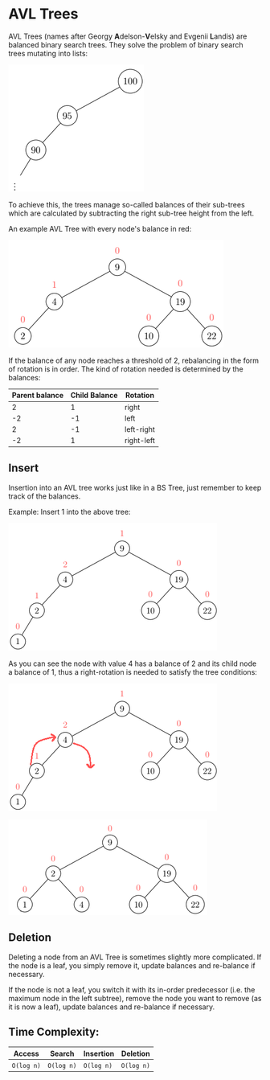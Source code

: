 # AVL Trees
AVL Trees (names after Georgy **A**delson-**V**elsky and Evgenii **L**andis)
are balanced binary search trees. They solve the problem of binary search trees mutating into lists:

![The mutation of a BST into a list](../../../../resources/BSListExample.png)

To achieve this, the trees manage so-called balances of their sub-trees
which are calculated by subtracting the right sub-tree height from the left.

An example AVL Tree with every node's balance in red:

![An AVL tree with the balance of every node noted in red](../../../../resources/AVLBalanceExample.png)

If the balance of any node reaches a threshold of 2, rebalancing 
in the form of rotation is in order. The kind of rotation needed is 
determined by the balances:

| Parent balance  | Child Balance  | Rotation |
|----|----|----|
| 2 | 1 |right|
| -2 | -1 |left|
| 2 | -1 |left-right|
| -2 | 1 |right-left|

## Insert
Insertion into an AVL tree works just like in a BS Tree, just
remember to keep track of the balances. 

Example: Insert 1 into the above tree:

![An unbalanced AVL tree with the balance of every node noted in red](../../../../resources/AVLInsertBalanceExample.png)

As you can see the node with value 4 has a balance
of 2 and its child node a balance of 1, thus a right-rotation 
is needed to satisfy the tree conditions:

![Beautiful rotation arrows brought to you by MS Paint](../../../../resources/AVLRRotationExample.png)

![After Rotation the balances are ](../../../../resources/AVLRRotationAfter.png)

## Deletion
Deleting a node from an AVL Tree is sometimes slightly more complicated.
If the node is a leaf, you simply remove it, update balances and
re-balance if necessary.

If the node is not a leaf, you switch it with its in-order predecessor
(i.e. the maximum node in the left subtree),
remove the node you want to remove (as it is now a leaf), update balances and re-balance if necessary.

## Time Complexity:

| Access | Search | Insertion | Deletion |
|----|----|----|----|
| `O(log n)` | `O(log n)` | `O(log n)` | `O(log n)` |
